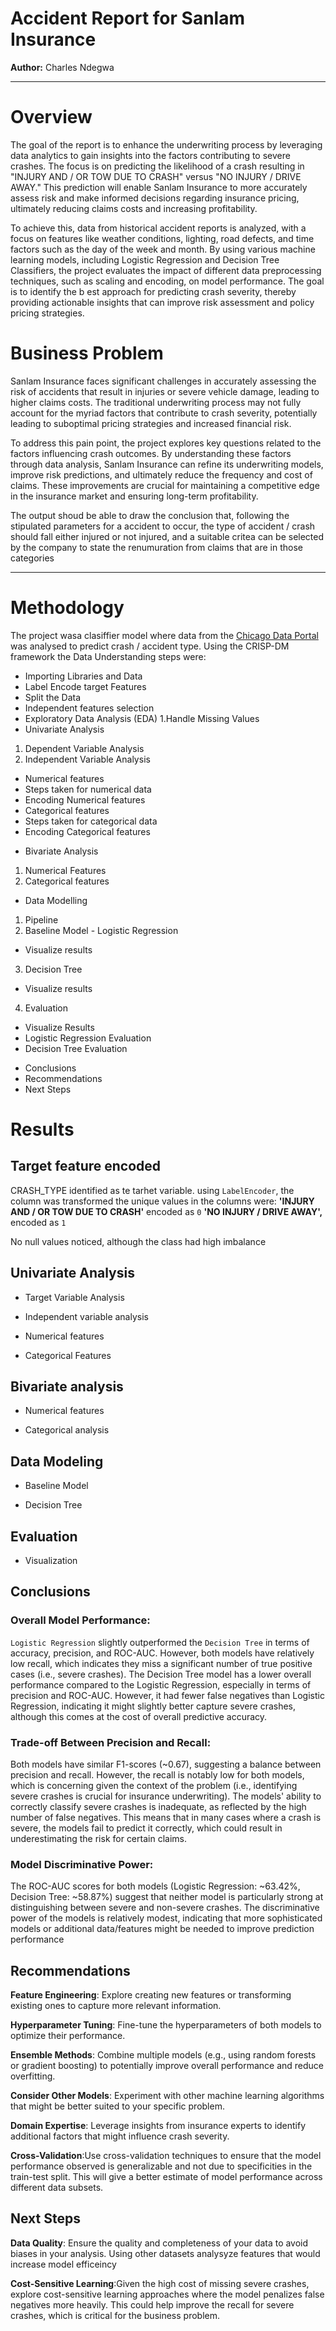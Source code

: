# Accident Report for Sanlam Insurance

**Author:** Charles Ndegwa
***

# Overview

The goal of the report is to enhance the underwriting process by leveraging data analytics to gain insights into the factors contributing to severe crashes. The focus is on predicting the likelihood of a crash resulting in "INJURY AND / OR TOW DUE TO CRASH" versus "NO INJURY / DRIVE AWAY." This prediction will enable Sanlam Insurance to more accurately assess risk and make informed decisions regarding insurance pricing, ultimately reducing claims costs and increasing profitability.

To achieve this, data from historical accident reports is analyzed, with a focus on features like weather conditions, lighting, road defects, and time factors such as the day of the week and month. By using various machine learning models, including Logistic Regression and Decision Tree Classifiers, the project evaluates the impact of different data preprocessing techniques, such as scaling and encoding, on model performance. The goal is to identify the b
est approach for predicting crash severity, thereby providing actionable insights that can improve risk assessment and policy pricing strategies.

# Business Problem

Sanlam Insurance faces significant challenges in accurately assessing the risk of accidents that result in injuries or severe vehicle damage, leading to higher claims costs. The traditional underwriting process may not fully account for the myriad factors that contribute to crash severity, potentially leading to suboptimal pricing strategies and increased financial risk.

To address this pain point, the project explores key questions related to the factors influencing crash outcomes. By understanding these factors through data analysis, Sanlam Insurance can refine its underwriting models, improve risk predictions, and ultimately reduce the frequency and cost of claims. These improvements are crucial for maintaining a competitive edge in the insurance market and ensuring long-term profitability.

The output shoud be able to draw the conclusion that, following the stipulated parameters for a accident to occur, the type of accident / crash should fall either injured or not injured, and a suitable critea can be selected by the company to state the renumuration from claims that are in those categories
***

# Methodology

The project wasa clasiffier model where data from the [Chicago Data Portal](https://data.cityofchicago.org/Transportation/Traffic-Crashes-Crashes/85ca-t3if/about_data) was analysed to predict crash / accident type. Using the CRISP-DM framework the Data Understanding steps were:

+ Importing Libraries and Data
+ Label Encode target Features
+ Split the Data
+ Independent features selection
+ Exploratory Data Analysis (EDA)
1.Handle Missing Values 
+ Univariate Analysis
1. Dependent Variable Analysis
2. Independent Variable Analysis
- Numerical features
- Steps taken for numerical data
- Encoding Numerical features
- Categorical features
- Steps taken for categorical data
- Encoding Categorical features    
+ Bivariate Analysis
1. Numerical Features
2. Categorical features
+ Data Modelling
1. Pipeline
2. Baseline Model - Logistic Regression
- Visualize results
3. Decision Tree
- Visualize results
4. Evaluation 
- Visualize Results 
- Logistic Regression Evaluation
- Decision Tree Evaluation

+ Conclusions
+ Recommendations
+ Next Steps

# Results

## Target feature encoded

CRASH_TYPE identified as te tarhet variable. 
using `LabelEncoder`, the column was transformed 
the unique values in the columns were: 
**'INJURY AND / OR TOW DUE TO CRASH'** encoded as `0`
**'NO INJURY / DRIVE AWAY',** encoded as `1`

No null values noticed, although the class had high imbalance

## Univariate Analysis

+ Target Variable Analysis




+ Independent variable analysis
  
- Numerical features


- Categorical Features


## Bivariate analysis

+ Numerical features


+ Categorical analysis

## Data Modeling 

+ Baseline Model

+ Decision Tree

## Evaluation

+ Visualization

## Conclusions

### Overall Model Performance:

`Logistic Regression` slightly outperformed the `Decision Tree` in terms of accuracy, precision, and ROC-AUC. However, both models have relatively low recall, which indicates they miss a significant number of true positive cases (i.e., severe crashes).
The Decision Tree model has a lower overall performance compared to the Logistic Regression, especially in terms of precision and ROC-AUC. However, it had fewer false negatives than Logistic Regression, indicating it might slightly better capture severe crashes, although this comes at the cost of overall predictive accuracy.

### Trade-off Between Precision and Recall:

Both models have similar F1-scores (~0.67), suggesting a balance between precision and recall. However, the recall is notably low for both models, which is concerning given the context of the problem (i.e., identifying severe crashes is crucial for insurance underwriting).
The models' ability to correctly classify severe crashes is inadequate, as reflected by the high number of false negatives. This means that in many cases where a crash is severe, the models fail to predict it correctly, which could result in underestimating the risk for certain claims.

### Model Discriminative Power:

The ROC-AUC scores for both models (Logistic Regression: ~63.42%, Decision Tree: ~58.87%) suggest that neither model is particularly strong at distinguishing between severe and non-severe crashes. The discriminative power of the models is relatively modest, indicating that more sophisticated models or additional data/features might be needed to improve prediction performance


## Recommendations

**Feature Engineering**: Explore creating new features or transforming existing ones to capture more relevant information.

**Hyperparameter Tuning**: Fine-tune the hyperparameters of both models to optimize their performance.

**Ensemble Methods**: Combine multiple models (e.g., using random forests or gradient boosting) to potentially improve overall performance and reduce overfitting.

**Consider Other Models**: Experiment with other machine learning algorithms that might be better suited to your specific problem.

**Domain Expertise**: Leverage insights from insurance experts to identify additional factors that might influence crash severity.

**Cross-Validation**:Use cross-validation techniques to ensure that the model performance observed is generalizable and not due to specificities in the train-test split. This will give a better estimate of model performance across different data subsets.

## Next Steps
**Data Quality**: Ensure the quality and completeness of your data to avoid biases in your analysis. Using other datasets analysyze features that would increase model efficeincy

**Cost-Sensitive Learning**:Given the high cost of missing severe crashes, explore cost-sensitive learning approaches where the model penalizes false negatives more heavily. This could help improve the recall for severe crashes, which is critical for the business problem.





